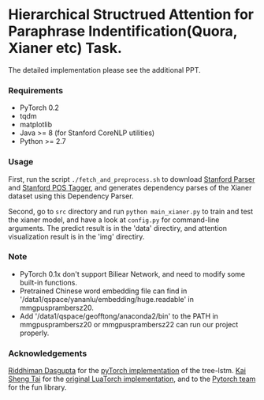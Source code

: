 # Hierarchical Structrued Attention for Paraphrase Indentification(Quora, Xianer etc) Task.
The detailed implementation please see the additional PPT.

### Requirements
- PyTorch 0.2
- tqdm
- matplotlib
- Java >= 8 (for Stanford CoreNLP utilities)
- Python >= 2.7

### Usage
First, run the script `./fetch_and_preprocess.sh` to download [Stanford Parser](http://nlp.stanford.edu/software/lex-parser.shtml) and [Stanford POS Tagger](http://nlp.stanford.edu/software/tagger.shtml), and generates dependency parses of the Xianer dataset using this Dependency Parser.

Second, go to `src` directory and run `python main_xianer.py` to train and test the xianer model, and have a look at `config.py` for command-line arguments. The predict result is in the 'data' directiry, and attention visualization result is in the 'img' directiry.

### Note
- PyTorch 0.1x don't support Biliear Network, and need to modify some built-in functions.
- Pretrained Chinese word embedding file can find in '/data1/qspace/yananlu/embedding/huge.readable' in mmgpusprambersz20.
- Add '/data1/qspace/geofftong/anaconda2/bin' to the PATH in mmgpusprambersz20 or mmgpusprambersz22 can run our project properly.


### Acknowledgements
[Riddhiman Dasgupta](https://github.com/dasguptar/) for the [pyTorch implementation](https://github.com/dasguptar/treelstm.pytorch) of the tree-lstm.
[Kai Sheng Tai](https://github.com/kaishengtai/) for the [original LuaTorch implementation](https://github.com/stanfordnlp/treelstm), and to the [Pytorch team](https://github.com/pytorch/pytorch#the-team) for the fun library.